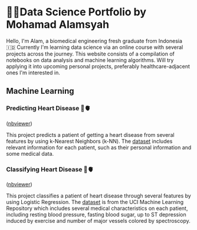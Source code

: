 # 🧑‍💻Data Science Portfolio by Mohamad Alamsyah

Hello, I'm Alam, a biomedical engineering fresh graduate from Indonesia 🇮🇩 Currently I'm learning data science via an online course with several projects across the journey. This website consists of a compilation of notebooks on data analysis and machine learning algorithms. Will try applying it into upcoming personal projects, preferably healthcare-adjacent ones I'm interested in.

## Machine Learning

### Predicting Heart Disease 🔮🫀
([nbviewer](https://nbviewer.org/github/itsalamhere/itsalamhere.github.io/blob/main/Notebooks/predicting_heart_disease.ipynb))

This project predicts a patient of getting a heart disease from several features by using k-Nearest Neighbors (k-NN). The [dataset](https://www.kaggle.com/datasets/fedesoriano/heart-failure-prediction) includes relevant information for each patient, such as their personal information and some medical data.

### Classifying Heart Disease 📂🫀
([nbviewer](https://nbviewer.org/github/itsalamhere/itsalamhere.github.io/blob/main/Notebooks/classifying_heart_disease.ipynb))

This project classifies a patient of heart disease through several features by using Logistic Regression. The [dataset](https://archive.ics.uci.edu/dataset/45/heart+disease) is from the UCI Machine Learning Repository which includes several medical characteristics on each patient, including resting blood pressure, fasting blood sugar, up to ST depression induced by exercise and number of major vessels colored by spectroscopy.
